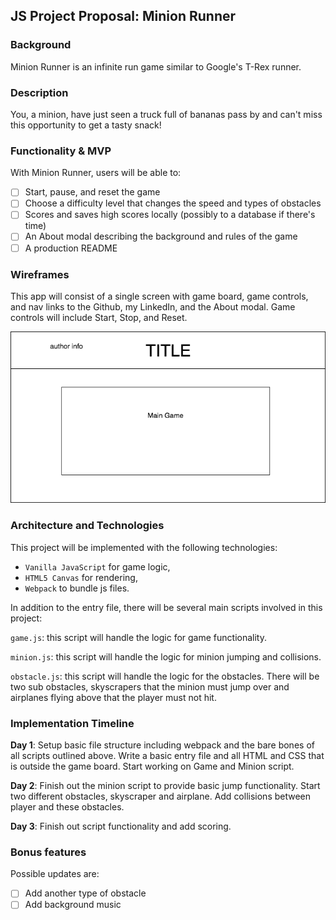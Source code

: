 ## JS Project Proposal: Minion Runner

### Background

Minion Runner is an infinite run game similar to Google's T-Rex runner. 

### Description

You, a minion, have just seen a truck full of bananas pass by and can't miss this opportunity to get a tasty snack!

### Functionality & MVP  

With Minion Runner, users will be able to:

- [ ] Start, pause, and reset the game 
- [ ] Choose a difficulty level that changes the speed and types of obstacles
- [ ] Scores and saves high scores locally (possibly to a database if there's time)
- [ ] An About modal describing the background and rules of the game
- [ ] A production README

### Wireframes

This app will consist of a single screen with game board, game controls, and nav links to the Github, my LinkedIn, and the About modal.  Game controls will include Start, Stop, and Reset. 

![wireframes](./MinionRunner.png)

### Architecture and Technologies

This project will be implemented with the following technologies:

- `Vanilla JavaScript` for game logic,
- `HTML5 Canvas` for rendering,
- `Webpack` to bundle js files.

In addition to the entry file, there will be several main scripts involved in this project:

`game.js`: this script will handle the logic for game functionality. 

`minion.js`: this script will handle the logic for minion jumping and collisions.

`obstacle.js`: this script will handle the logic for the obstacles. There will be two sub obstacles, skyscrapers that the minion must jump over and airplanes flying above that the player must not hit. 


### Implementation Timeline

**Day 1**: Setup basic file structure including webpack and the bare bones of all scripts outlined above. Write a basic entry file and all HTML and CSS that is outside the game board. Start working on Game and Minion script. 

**Day 2**: Finish out the minion script to provide basic jump functionality. Start two different obstacles, skyscraper and airplane. Add collisions between player and these obstacles. 

**Day 3**: Finish out script functionality and add scoring. 

### Bonus features

Possible updates are:

- [ ] Add another type of obstacle
- [ ] Add background music